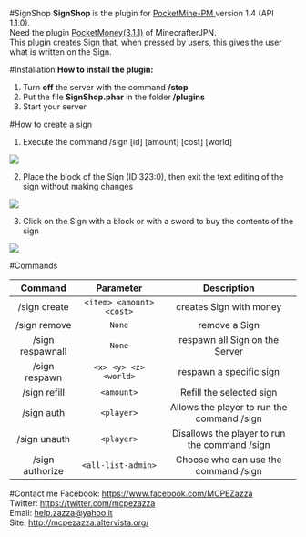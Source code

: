 #SignShop
<b>SignShop </b>is the plugin for <a href="http://www.pocketmine.net/">PocketMine-PM </a>version 1.4 (API 1.1.0).<br>
Need the plugin <a href="https://github.com/MinecrafterJPN/PocketMoney">PocketMoney(3.1.1)</a> of MinecrafterJPN.<br>
This plugin creates Sign that, when pressed by users, this gives the user what is written on the Sign.

#Installation
<b>How to install the plugin:</b><br>
1. Turn <b>off</b> the server with the command <b>/stop</b><br>
2. Put the file <b>SignShop.phar</b> in the folder<b> /plugins</b><br>
3. Start your server<br>

#How to create a sign
1. Execute the command /sign <create> [id] [amount] [cost] [world]
<img src="http://mcpezazza.altervista.org/plugin/SignShop/img/img1.png">

2. Place the block of the Sign (ID 323:0), then exit the text editing of the sign without making changes
<img src="http://mcpezazza.altervista.org/plugin/SignShop/img/img2.png">

3. Click on the Sign with a block or with a sword to buy the contents of the sign
<img src="http://mcpezazza.altervista.org/plugin/SignShop/img/img3.png">

#Commands

| Command | Parameter | Description |
| :-----: | :-------: | :---------: |
| /sign create | `<item> <amount> <cost>` | creates Sign with money |
| /sign remove | `None` | remove a Sign |
| /sign respawnall | `None` | respawn all Sign on the Server |
| /sign respawn | `<x> <y> <z> <world>` | respawn a specific sign |
| /sign refill | `<amount>` | Refill the selected sign |
| /sign auth | `<player>` | Allows the player to run the command /sign |
| /sign unauth | `<player>` | Disallows the player to run the command /sign |
| /sign authorize | `<all-list-admin>` | Choose who can use the command /sign |
#Contact me
Facebook: https://www.facebook.com/MCPEZazza<br>
Twitter: https://twitter.com/mcpezazza<br>
Email: help.zazza@yahoo.it <br>
Site: http://mcpezazza.altervista.org/<br>
